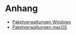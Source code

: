 # Anhang

- [Paketverwaltungen Windows](./ZZ_Paketverwaltungen_Windows.md)
- [Paketverwaltungen macOS](./ZZ_Paketverwaltungen_macOS.md)

